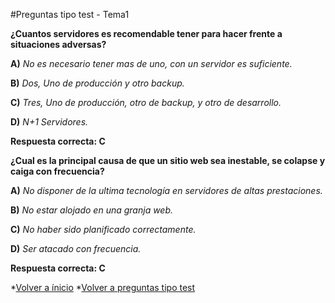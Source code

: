 #Preguntas tipo test - Tema1


**¿Cuantos servidores es recomendable tener para hacer frente a situaciones adversas?**

**A)** *No es necesario tener mas de uno, con un servidor es suficiente.*

**B)** *Dos, Uno de producción y otro backup.*

**C)** *Tres, Uno de  producción, otro de backup, y otro de desarrollo.*

**D)** *N+1 Servidores.*

**Respuesta correcta: C**


**¿Cual es la principal causa de que un sitio web sea inestable, se colapse y caiga con frecuencia?**

**A)** *No disponer de la ultima tecnología en servidores de altas prestaciones.*

**B)** *No estar alojado en una granja web.*

**C)** *No haber sido planificado correctamente.*

**D)** *Ser atacado con frecuencia.*

**Respuesta correcta: C**


*[Volver a ínicio](swap2015)
*[Volver a preguntas tipo test](Preguntas_Test)
